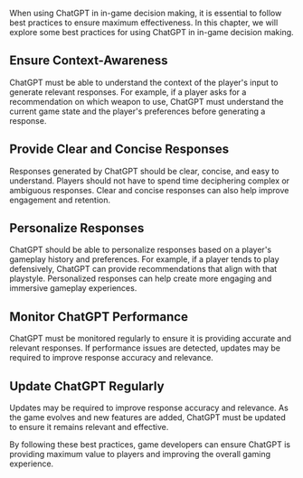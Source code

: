 
When using ChatGPT in in-game decision making, it is essential to follow best practices to ensure maximum effectiveness. In this chapter, we will explore some best practices for using ChatGPT in in-game decision making.

Ensure Context-Awareness
------------------------

ChatGPT must be able to understand the context of the player's input to generate relevant responses. For example, if a player asks for a recommendation on which weapon to use, ChatGPT must understand the current game state and the player's preferences before generating a response.

Provide Clear and Concise Responses
-----------------------------------

Responses generated by ChatGPT should be clear, concise, and easy to understand. Players should not have to spend time deciphering complex or ambiguous responses. Clear and concise responses can also help improve engagement and retention.

Personalize Responses
---------------------

ChatGPT should be able to personalize responses based on a player's gameplay history and preferences. For example, if a player tends to play defensively, ChatGPT can provide recommendations that align with that playstyle. Personalized responses can help create more engaging and immersive gameplay experiences.

Monitor ChatGPT Performance
---------------------------

ChatGPT must be monitored regularly to ensure it is providing accurate and relevant responses. If performance issues are detected, updates may be required to improve response accuracy and relevance.

Update ChatGPT Regularly
------------------------

Updates may be required to improve response accuracy and relevance. As the game evolves and new features are added, ChatGPT must be updated to ensure it remains relevant and effective.

By following these best practices, game developers can ensure ChatGPT is providing maximum value to players and improving the overall gaming experience.
